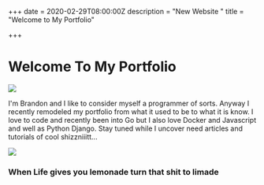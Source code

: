 +++
date = 2020-02-29T08:00:00Z
description = "New Website "
title = "Welcome to My Portfolio"

+++
# Welcome To My Portfolio

![](https://http2.mlstatic.com/macgyver-profisso-perigo-5-temporada-dual-com-dublagem-D_NQ_NP_14779-MLB20089743107_052014-F.jpg)

I'm Brandon and I like to consider myself a programmer of sorts. Anyway I recently remodeled my portfolio from what it used to be to what it is know. I love to code and recently been into Go but I also love Docker and Javascript and well as Python Django. Stay tuned while I uncover need articles and tutorials of cool shizzniiitt...

![](https://api.pddataservices.com/images?url=https://postmediacanadadotcom.files.wordpress.com/2013/03/mad.jpg)

### When Life gives you lemonade turn that shit to limade